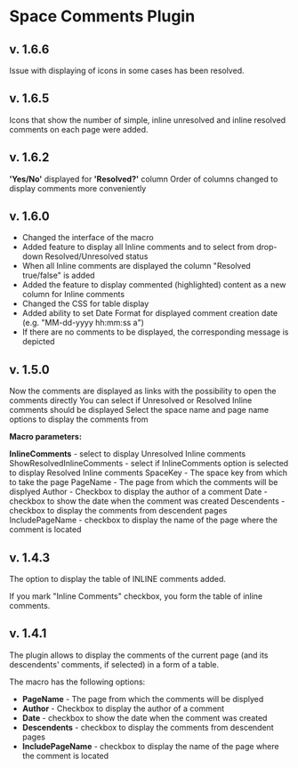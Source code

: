 # Space Comments Plugin #

## v. 1.6.6 ##

Issue with displaying of icons in some cases has been resolved.

## v. 1.6.5 ##

Icons that show the number of simple, inline unresolved and inline resolved comments on each page were added.

## v. 1.6.2 ##

<b>'Yes/No'</b> displayed for <b>'Resolved?'</b> column
Order of columns changed to display comments more conveniently

## v. 1.6.0 ##

* Changed the interface of the macro
* Added feature to display all Inline comments and to select from drop-down Resolved/Unresolved status
* When all Inline comments are displayed the column "Resolved true/false" is added
* Added the feature to display commented (highlighted) content as a new column for Inline comments
* Changed the CSS for table display
* Added ability to set Date Format for displayed comment creation date (e.g. "MM-dd-yyyy hh:mm:ss a")
* If there are no comments to be displayed, the corresponding message is depicted

## v. 1.5.0 ##

Now the comments are displayed as links with the possibility to open the comments directly
You can select if Unresolved or Resolved Inline comments should be displayed
Select the space name and page name options to display the comments from

<b>Macro parameters:</b>

<b>InlineComments</b> - select to display Unresolved Inline comments 
ShowResolvedInlineComments - select if InlineComments option is selected to display Resolved Inline comments 
SpaceKey - The space key from which to take the page PageName - The page from which the comments will be displyed 
Author - Checkbox to display the author of a comment Date - checkbox to show the date when the comment was created 
Descendents - checkbox to display the comments from descendent pages 
IncludePageName - checkbox to display the name of the page where the comment is located

## v. 1.4.3 ##

The option to display the table of INLINE comments added.

If you mark "Inline Comments" checkbox, you form the table of inline comments.

## v. 1.4.1 ##

The plugin allows to display the comments of the current page (and its descendents' comments, if selected) in a form of a table.

The macro has the following options:

* <b>PageName</b> - The page from which the comments will be displyed
* <b>Author</b> - Checkbox to display the author of a comment
* <b>Date</b> - checkbox to show the date when the comment was created
* <b>Descendents</b> - checkbox to display the comments from descendent pages
* <b>IncludePageName</b> - checkbox to display the name of the page where the comment is located
